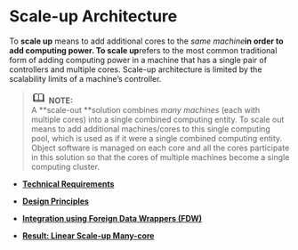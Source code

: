 # Scale-up Architecture<a name="EN-US_TOPIC_0257867422"></a>

To  **scale up**  means to add additional cores to the  _same machine_****in order to add computing power. To scale up****refers to the most common traditional form of adding computing power in a machine that has a single pair of controllers and multiple cores. Scale-up architecture is limited by the scalability limits of a machine’s controller.

>![](public_sys-resources/icon-note.gif) **NOTE:**   
>A  **scale-out **solution combines  _many machines_  \(each with multiple cores\) into a single combined computing entity. To scale out means to add additional machines/cores to this single computing pool, which is used as if it were a single combined computing entity. Object software is managed on each core and all the cores participate in this solution so that the cores of multiple machines become a single computing cluster.  

-   **[Technical Requirements](technical-requirements.md)**  

-   **[Design Principles](design-principles.md)**  

-   **[Integration using Foreign Data Wrappers \(FDW\)](integration-using-foreign-data-wrappers-(fdw).md)**  

-   **[Result: Linear Scale-up Many-core](result-linear-scale-up-many-core.md)**  


